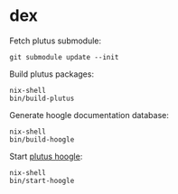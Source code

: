 # dex

Fetch plutus submodule:
```
git submodule update --init
```

Build plutus packages:
```
nix-shell
bin/build-plutus
```

Generate hoogle documentation database:
```
nix-shell
bin/build-hoogle
```

Start [plutus hoogle](http://localhost:8080/):
```
nix-shell
bin/start-hoogle
```

